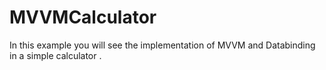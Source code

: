 # MVVMCalculator

In this example you will see the implementation of MVVM and Databinding in a simple calculator .
